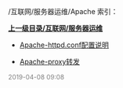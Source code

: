 /互联网/服务器运维/Apache 索引：


**[上一级目录/互联网/服务器运维](/互联网/服务器运维/index.md)**

- [Apache-httpd.conf配置说明](/互联网/服务器运维/Apache/Apache-httpd.conf配置说明.md)

- [Apache-proxy转发](/互联网/服务器运维/Apache/Apache-proxy转发.md)


<font size=2 color='grey'> 2019-04-08 09:08 </font>